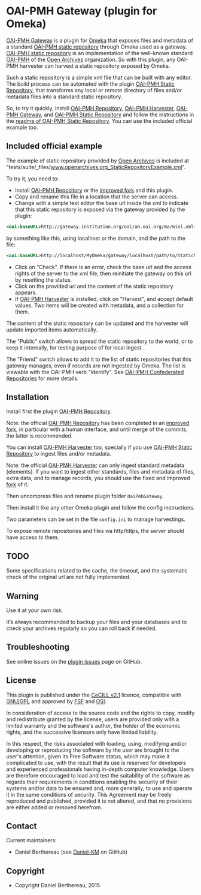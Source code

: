 OAI-PMH Gateway (plugin for Omeka)
==================================

[OAI-PMH Gateway] is a plugin for [Omeka] that exposes files and metadata of a
standard [OAI-PMH static repository] through Omeka used as a gateway.
[OAI-PMH static repository] is an implementation of the well-known standard
[OAI-PMH] of the [Open Archives] organization. So with this plugin, any OAI-PMH
harvester can harvest a static repository exposed by Omeka.

Such a static repository is a simple xml file that can be built with any editor.
The build process can be automated with the plugin [OAI-PMH Static Repository], that
transforms any local or remote directory of files and/or metadata files into a
standard static repository.

So, to try it quickly, install [OAI-PMH Repository], [OAI-PMH Harvester], [OAI-PMH Gateway],
and [OAI-PMH Static Repository] and follow the instructions in the [readme of OAI-PMH Static Repository].
You can use the included official example too.


Included official example
-------------------------

The example of static repository provided by [Open Archives] is included at
"tests/suite/_files/www.openarchives.org_StaticRepositoryExample.xml".

To try it, you need to:

- Install [OAI-PMH Repository] or the [improved fork] and this plugin.
- Copy and rename this file in a location that the server can access.
- Change with a simple text editor the base url inside the xml to indicate that
this static repository is exposed via the gateway provided by the plugin:
```xml
<oai:baseURL>http://gateway.institution.org/oai/an.oai.org/ma/mini.xml</oai:baseURL>
```
by something like this, using localhost or the domain, and the path to the file:
```xml
<oai:baseURL>http://localhost/MyOmeka/gateway/localhost/path/to/StaticRepositoryExample.xml</oai:baseURL>
```
- Click on "Check". If there is an error, check the base url and the access
rights of the server to the xml file, then reinitiate the gateway on this url by
resetting the status.
- Click on the provided url and the content of the static repository appears.
- If [OAI-PMH Harvester] is installed, click on "Harvest", and accept default
values. Two items will be created with metadata, and a collection for them.

The content of the static repository can be updated and the harvester will
update imported items automatically.

The "Public" switch allows to spread the static repository to the world, or to
keep it internally, for testing purpose of for local ingest.

The "Friend" switch allows to add it to the list of static repositories that
this gateway manages, even if records are not ingested by Omeka. The list is
viewable with the OAI-PMH verb "Identify". See [OAI-PMH Confederated Repositories] for more
details.


Installation
------------

Install first the plugin [OAI-PMH Repository].

Note: the official [OAI-PMH Repository] has been completed in an [improved fork],
in particular with a human interface, and until merge of the commits, the latter
is recommended.

You can install [OAI-PMH Harvester] too, specially if you use [OAI-PMH Static Repository]
to ingest files and/or metadata.

Note: the official [OAI-PMH Harvester] can only ingest standard metadata
(elements). If you want to ingest other standards, files and metadata of files,
extra data, and to manage records, you should use the fixed and improved [fork]
of it.

Then uncompress files and rename plugin folder `OaiPmhGateway`.

Then install it like any other Omeka plugin and follow the config instructions.

Two parameters can be set in the file `config.ini` to manage harvestings.

To expose remote repositories and files via http/https, the server should have
access to them.


TODO
----

Some specifications related to the cache, the timeout, and the systematic check
of the original url are not fully implemented.


Warning
-------

Use it at your own risk.

It’s always recommended to backup your files and your databases and to check
your archives regularly so you can roll back if needed.


Troubleshooting
---------------

See online issues on the [plugin issues] page on GitHub.


License
-------

This plugin is published under the [CeCILL v2.1] licence, compatible with
[GNU/GPL] and approved by [FSF] and [OSI].

In consideration of access to the source code and the rights to copy, modify and
redistribute granted by the license, users are provided only with a limited
warranty and the software's author, the holder of the economic rights, and the
successive licensors only have limited liability.

In this respect, the risks associated with loading, using, modifying and/or
developing or reproducing the software by the user are brought to the user's
attention, given its Free Software status, which may make it complicated to use,
with the result that its use is reserved for developers and experienced
professionals having in-depth computer knowledge. Users are therefore encouraged
to load and test the suitability of the software as regards their requirements
in conditions enabling the security of their systems and/or data to be ensured
and, more generally, to use and operate it in the same conditions of security.
This Agreement may be freely reproduced and published, provided it is not
altered, and that no provisions are either added or removed herefrom.


Contact
-------

Current maintainers:

* Daniel Berthereau (see [Daniel-KM] on GitHub)


Copyright
---------

* Copyright Daniel Berthereau, 2015


[OAI-PMH Gateway]: https://github.com/Daniel-KM/Omeka-plugin-OaiPmhGateway
[Omeka]: https://omeka.org
[OAI-PMH static repository]: http://www.openarchives.org/OAI/2.0/guidelines-static-repository.htm
[OAI-PMH]: https://www.openarchives.org/OAI/2.0/openarchivesprotocol.htm
[Open Archives]: https://www.openarchives.org
[OAI-PMH Static Repository]: https://github.com/Daniel-KM/Omeka-plugin-OaiPmhStaticRepository
[OAI-PMH Repository]: https://omeka.org/add-ons/plugins/oai-pmh-repository
[OAI-PMH Harvester]: https://omeka.org/add-ons/plugins/oai-pmh-harvester
[readme of OAI-PMH Static Repository]: https://github.com/Daniel-KM/Omeka-plugin-OaiPmhStaticRepository
[OAI-PMH Confederated Repositories]: https://www.openarchives.org/OAI/2.0/guidelines-friends.htm
[improved fork]: https://github.com/Daniel-KM/Omeka-plugin-OaiPmhRepository
[fork]: https://github.com/Daniel-KM/Omeka-plugin-OaipmhHarvester
[plugin issues]: https://github.com/Daniel-KM/Omeka-plugin-OaiPmhGateway/issues
[CeCILL v2.1]: https://www.cecill.info/licences/Licence_CeCILL_V2.1-en.html
[GNU/GPL]: https://www.gnu.org/licenses/gpl-3.0.html
[FSF]: https://www.fsf.org
[OSI]: http://opensource.org
[Daniel-KM]: https://github.com/Daniel-KM "Daniel Berthereau"
